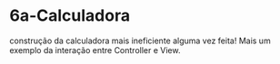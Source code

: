 # 6a-Calculadora
construção da calculadora mais ineficiente alguma vez feita! Mais um exemplo da interação entre Controller e View.
